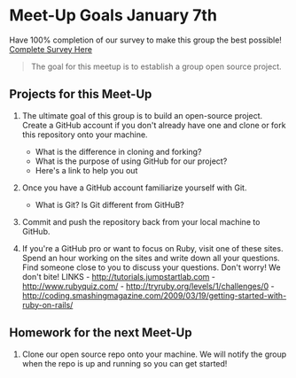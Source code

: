 Meet-Up Goals January 7th 
======================

Have 100% completion of our survey to make this group the best possible!
[Complete Survey Here](https://docs.google.com/spreadsheet/viewform?formkey=dFNjOXZ2MjFNSm9mWHJubEVzQ1ZZQlE6MQ#gid=0)

> The goal for this meetup is to establish a group open source project.

Projects for this Meet-Up
------------------------- 
1.  The ultimate goal of this group is to build an open-source project.  Create a GitHub account if you don't already have one and clone or fork this repository onto your machine.
    - What is the difference in cloning and forking?
    - What is the purpose of using GitHub for our project?
    - Here's a link to help you out <a href="http://gitimmersion.com/"></a>

2.  Once you have a GitHub account familiarize yourself with Git.
    - What is Git? Is Git different from GitHuB?

3.  Commit and push the repository back from your local machine to GitHub.

4.   If you're a GitHub pro or want to focus on Ruby, visit one of these sites.  Spend an hour working on the sites and write down all your questions.  Find someone close to you to discuss your questions.  Don't worry!  We don't bite!
LINKS
    - <a href="http://tutorials.jumpstartlab.com/">http://tutorials.jumpstartlab.com</a>
    - <a href="http://www.rubyquiz.com/">http://www.rubyquiz.com/</a>
    - <a href="http://tryruby.org/levels/1/challenges/0">http://tryruby.org/levels/1/challenges/0</a>
    - <a href="http://coding.smashingmagazine.com/2009/03/19/getting-started-with-ruby-on-rails/">http://coding.smashingmagazine.com/2009/03/19/getting-started-with-ruby-on-rails/</a>


Homework for the next Meet-Up
------------------------------
1. Clone our open source repo onto your machine.  We will notify the group when the repo is up and running so you can get started!
  	
